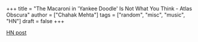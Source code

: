 +++
title = "The Macaroni in 'Yankee Doodle' Is Not What You Think - Atlas Obscura"
author = ["Chahak Mehta"]
tags = ["random", "misc", "music", "HN"]
draft = false
+++

[HN post](https://news.ycombinator.com/item?id=27133530)
